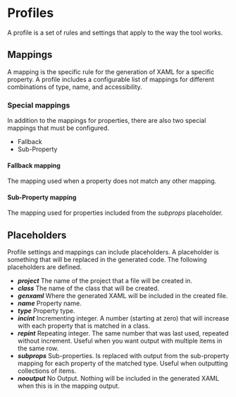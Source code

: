 # Profiles

A profile is a set of rules and settings that apply to the way the tool works.

## Mappings

A mapping is the specific rule for the generation of XAML for a specific property. A profile includes a configurable list of mappings for different combinations of type, name, and accessibility.

### Special mappings

In addition to the mappings for properties, there are also two special mappings that must be configured.

- Fallback
- Sub-Property

#### Fallback mapping

The mapping used when a property does not match any other mapping.

#### Sub-Property mapping

The mapping used for properties included from the $subprops$ placeholder.

## Placeholders

Profile settings and mappings can include placeholders. A placeholder is something that will be replaced in the generated code. The following placeholders are defined.

- **$project$** The name of the project that a file will be created in.
- **$class$** The name of the class that will be created.
- **$genxaml$** Where the generated XAML will be included in the created file.
- **$name$** Property name.
- **$type$** Property type.
- **$incint$** Incrementing integer. A number (starting at zero) that will increase with each property that is matched in a class.
- **$repint$** Repeating integer. The same number that was last used, repeated without increment. Useful when you want output with multiple items in the same row.
- **$subprops$** Sub-properties. Is replaced with output from the sub-property mapping for each property of the matched type. Useful when outputting collections of items.
- **$nooutput$** No Output. Nothing will be included in the generated XAML when this is in the mapping output.
